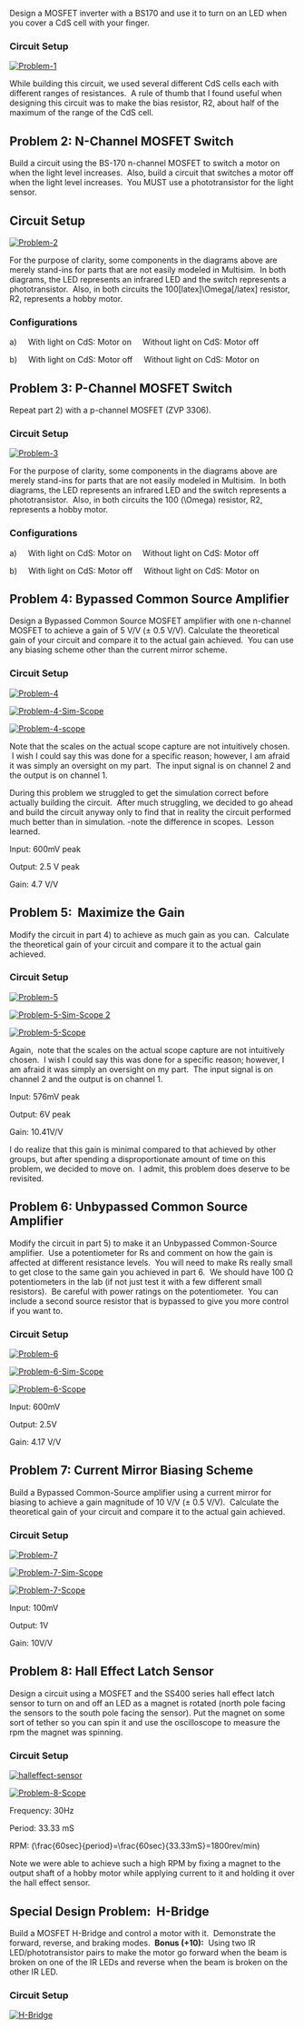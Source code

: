 
Design a MOSFET inverter with a BS170 and use it to turn on an LED when you cover a CdS cell with your finger.


### Circuit Setup


[![Problem-1](http://codytaylor.cc/legacy-images/Problem-1.jpg)](http://codytaylor.cc/legacy-images/Problem-1.jpg)



While building this circuit, we used several different CdS cells each with different ranges of resistances.  A rule of thumb that I found useful when designing this circuit was to make the bias resistor, R2, about half of the maximum of the range of the CdS cell.


## Problem 2: N-Channel MOSFET Switch


Build a circuit using the BS-170 n-channel MOSFET to switch a motor on when the light level increases.  Also, build a circuit that switches a motor off when the light level increases.  You MUST use a phototransistor for the light sensor.


## Circuit Setup


[![Problem-2](http://codytaylor.cc/legacy-images/Problem-2.jpg)](http://codytaylor.cc/legacy-images/Problem-2.jpg)

For the purpose of clarity, some components in the diagrams above are merely stand-ins for parts that are not easily modeled in Multisim.  In both diagrams, the LED represents an infrared LED and the switch represents a phototransistor.  Also, in both circuits the 100[latex]\Omega[/latex] resistor, R2, represents a hobby motor.


### Configurations


a)     With light on CdS: Motor on     Without light on CdS: Motor off

b)     With light on CdS: Motor off     Without light on CdS: Motor on


## Problem 3: P-Channel MOSFET Switch


Repeat part 2) with a p-channel MOSFET (ZVP 3306).


### Circuit Setup


[![Problem-3](http://codytaylor.cc/legacy-images/Problem-3.jpg)](http://codytaylor.cc/legacy-images/Problem-3.jpg)

For the purpose of clarity, some components in the diagrams above are merely stand-ins for parts that are not easily modeled in Multisim.  In both diagrams, the LED represents an infrared LED and the switch represents a phototransistor.  Also, in both circuits the 100 \(\Omega\) resistor, R2, represents a hobby motor.


### Configurations


a)     With light on CdS: Motor on     Without light on CdS: Motor off

b)     With light on CdS: Motor off     Without light on CdS: Motor on


## Problem 4: Bypassed Common Source Amplifier


Design a Bypassed Common Source MOSFET amplifier with one n-channel MOSFET to achieve a gain of 5 V/V (± 0.5 V/V). Calculate the theoretical gain of your circuit and compare it to the actual gain achieved.  You can use any biasing scheme other than the current mirror scheme.


### Circuit Setup


[![Problem-4](http://codytaylor.cc/legacy-images/Problem-4.jpg)](http://codytaylor.cc/legacy-images/Problem-4.jpg)

[![Problem-4-Sim-Scope](http://codytaylor.cc/legacy-images/Problem-4-Sim-Scope.jpg)](http://codytaylor.cc/legacy-images/Problem-4-Sim-Scope.jpg)

[![Problem-4-scope](http://codytaylor.cc/legacy-images/Problem-4-scope.jpg)](http://codytaylor.cc/legacy-images/Problem-4-scope.jpg)

Note that the scales on the actual scope capture are not intuitively chosen.  I wish I could say this was done for a specific reason; however, I am afraid it was simply an oversight on my part.  The input signal is on channel 2 and the output is on channel 1.

During this problem we struggled to get the simulation correct before actually building the circuit.  After much struggling, we decided to go ahead and build the circuit anyway only to find that in reality the circuit performed much better than in simulation. -note the difference in scopes.  Lesson learned.

Input: 600mV peak

Output: 2.5 V peak

Gain: 4.7 V/V


## Problem 5:  Maximize the Gain


Modify the circuit in part 4) to achieve as much gain as you can.  Calculate the theoretical gain of your circuit and compare it to the actual gain achieved.


### Circuit Setup


[![Problem-5](http://codytaylor.cc/legacy-images/Problem-5.jpg)](http://codytaylor.cc/legacy-images/Problem-5.jpg)

[![Problem-5-Sim-Scope 2](http://codytaylor.cc/legacy-images/Problem-5-Sim-Scope-2.jpg)](http://codytaylor.cc/legacy-images/Problem-5-Sim-Scope-2.jpg)

[![Problem-5-Scope](http://codytaylor.cc/legacy-images/Problem-5-Scope.jpg)](http://codytaylor.cc/legacy-images/Problem-5-Scope.jpg)



Again,  note that the scales on the actual scope capture are not intuitively chosen.  I wish I could say this was done for a specific reason; however, I am afraid it was simply an oversight on my part.  The input signal is on channel 2 and the output is on channel 1.

Input: 576mV peak

Output: 6V peak

Gain: 10.41V/V

I do realize that this gain is minimal compared to that achieved by other groups, but after spending a disproportionate amount of time on this problem, we decided to move on.  I admit, this problem does deserve to be revisited.


## Problem 6: Unbypassed Common Source Amplifier


Modify the circuit in part 5) to make it an Unbypassed Common-Source amplifier.  Use a potentiometer for Rs and comment on how the gain is affected at different resistance levels.  You will need to make Rs really small to get close to the same gain you achieved in part 6.  We should have 100 Ω potentiometers in the lab (if not just test it with a few different small resistors).  Be careful with power ratings on the potentiometer.  You can include a second source resistor that is bypassed to give you more control if you want to.


### Circuit Setup


[![Problem-6](http://codytaylor.cc/legacy-images/Problem-6.jpg)](http://codytaylor.cc/legacy-images/Problem-6.jpg)

[![Problem-6-Sim-Scope](http://codytaylor.cc/legacy-images/Problem-6-Sim-Scope.jpg)](http://codytaylor.cc/legacy-images/Problem-6-Sim-Scope.jpg)



[![Problem-6-Scope](http://codytaylor.cc/legacy-images/Problem-6-Scope.jpg)](http://codytaylor.cc/legacy-images/Problem-6-Scope.jpg)



Input: 600mV

Output: 2.5V

Gain: 4.17 V/V


## Problem 7: Current Mirror Biasing Scheme


Build a Bypassed Common-Source amplifier using a current mirror for biasing to achieve a gain magnitude of 10 V/V (± 0.5 V/V).  Calculate the theoretical gain of your circuit and compare it to the actual gain achieved.


### Circuit Setup


[![Problem-7](http://codytaylor.cc/legacy-images/Problem-7.jpg)](http://codytaylor.cc/legacy-images/Problem-7.jpg)



[![Problem-7-Sim-Scope](http://codytaylor.cc/legacy-images/Problem-7-Sim-Scope.jpg)](http://codytaylor.cc/legacy-images/Problem-7-Sim-Scope.jpg)



[![Problem-7-Scope](http://codytaylor.cc/legacy-images/Problem-7-Scope.jpg)](http://codytaylor.cc/legacy-images/Problem-7-Scope.jpg)

Input: 100mV

Output: 1V

Gain: 10V/V


## Problem 8: Hall Effect Latch Sensor


Design a circuit using a MOSFET and the SS400 series hall effect latch sensor to turn on and off an LED as a magnet is rotated (north pole facing the sensors to the south pole facing the sensor). Put the magnet on some sort of tether so you can spin it and use the oscilloscope to measure the rpm the magnet was spinning.


### Circuit Setup


[![halleffect-sensor](http://codytaylor.cc/legacy-images/halleffect-sensor.jpg)](http://codytaylor.cc/legacy-images/halleffect-sensor.jpg)



[![Problem-8-Scope](http://codytaylor.cc/legacy-images/Problem-8-Scope.jpg)](http://codytaylor.cc/legacy-images/Problem-8-Scope.jpg)



Frequency: 30Hz

Period: 33.33 mS

RPM: \(\frac{60sec}{period}=\frac{60sec}{33.33mS}=1800rev/min\)

Note we were able to achieve such a high RPM by fixing a magnet to the output shaft of a hobby motor while applying current to it and holding it over the hall effect sensor.


## Special Design Problem:  H-Bridge


Build a MOSFET H-Bridge and control a motor with it.  Demonstrate the forward, reverse, and braking modes.  **Bonus (+10):**  Using two IR LED/phototransistor pairs to make the motor go forward when the beam is broken on one of the IR LEDs and reverse when the beam is broken on the other IR LED.


### Circuit Setup


[![H-Bridge](http://codytaylor.cc/legacy-images/H-Bridge.jpg)](http://codytaylor.cc/legacy-images/H-Bridge.jpg)

